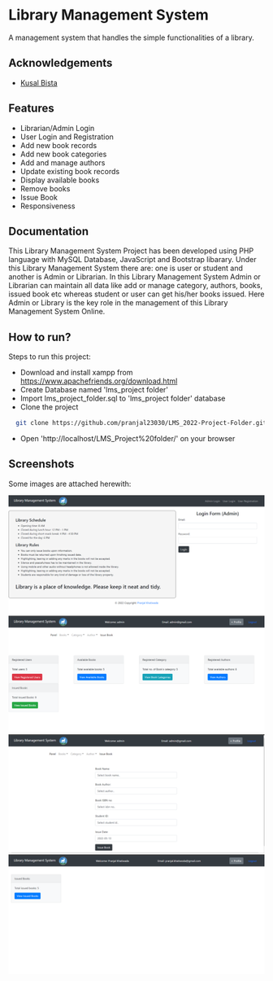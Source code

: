 
# Library Management System

A management system that handles the simple functionalities of a library.


## Acknowledgements

 - [Kusal Bista](https://github.com/Kusalb)


## Features

- Librarian/Admin Login
- User Login and Registration
- Add new book records
- Add new book categories
- Add and manage authors
- Update existing book records
- Display available books
- Remove books 
- Issue Book 
- Responsiveness

## Documentation

This Library Management System Project has been developed using PHP language with MySQL Database, JavaScript and Bootstrap libarary. Under this Library Management System there are: one is user or student and another is Admin or Librarian. In this Library Management System Admin or Librarian can maintain all data like add or manage category, authors, books, issued book etc whereas student or user can get his/her books issued. Here Admin or Library is the key role in the management of this Library Management System Online.

## How to run?

Steps to run this project:

- Download and install xampp from https://www.apachefriends.org/download.html
- Create Database named 'lms_project folder' 
- Import lms_project_folder.sql to 'lms_project folder' database
- Clone the project

```bash
  git clone https://github.com/pranjal23030/LMS_2022-Project-Folder.git
  ```
- Open 'http://localhost/LMS_Project%20folder/' on your browser 

## Screenshots

Some images are attached herewith:

![](Images/Main%20Page.png)
![](Images/Admin%20Panel.png)
![](Images/Issue%20Books%20Page.png)
![](Images/User%20Panel.png)
